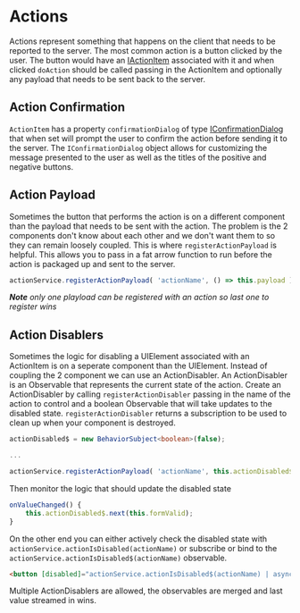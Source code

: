 # Actions

Actions represent something that happens on the client that needs to be reported to the server. The most common action is a button clicked by the user. The button would have an [IActionItem](action-item.interface.ts) associated with it and when clicked `doAction` should be called passing in the ActionItem and optionally any payload that needs to be sent back to the server.

## Action Confirmation

`ActionItem` has a property `confirmationDialog` of type [IConfirmationDialog](confirmation-dialog.interface.ts) that when set will prompt the user to confirm the action before sending it to the server. The `IConfirmationDialog` object allows for customizing the message presented to the user as well as the titles of the positive and negative buttons.

## Action Payload

Sometimes the button that performs the action is on a different component than the payload that needs to be sent with the action. The problem is the 2 components don't know about each other and we don't want them to so they can remain loosely coupled. This is where `registerActionPayload` is helpful. This allows you to pass in a fat arrow function to run before the action is packaged up and sent to the server.

```typescript
actionService.registerActionPayload( 'actionName', () => this.payload );
```

_**Note** only one playload can be registered with an action so last one to register wins_

## Action Disablers

Sometimes the logic for disabling a UIElement associated with an ActionItem is on a seperate component than the UIElement. Instead of coupling the 2 component we can use an ActionDisabler. An ActionDisabler is an Observable that represents the current state of the action. Create an ActionDisabler by calling `registerActionDisabler` passing in the name of the action to control and a boolean Observable that will take updates to the disabled state. `registerActionDisabler` returns a subscription to be used to clean up when your component is destroyed.

```typescript
actionDisabled$ = new BehaviorSubject<boolean>(false);

...

actionService.registerActionPayload( 'actionName', this.actionDisabled$ );
```

Then monitor the logic that should update the disabled state

```typescript
onValueChanged() {
    this.actionDisabled$.next(this.formValid);
}
```

On the other end you can either actively check the disabled state with `actionService.actionIsDisabled(actionName)` or subscribe or bind to the `actionService.actionIsDisabled$(actionName)` observable.

```html
<button [disabled]="actionService.actionIsDisabled$(actionName) | async" >
```

Multiple ActionDisablers are allowed, the observables are merged and last value streamed in wins.
